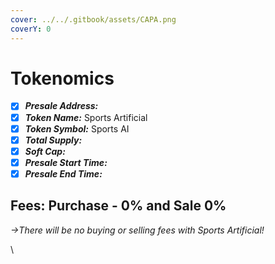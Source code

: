 ```yaml
---
cover: ../../.gitbook/assets/CAPA.png
coverY: 0
---
```


# Tokenomics

* [x] _**Presale Address:**_&#x20;
* [x] _**Token Name:**_ Sports Artificial
* [x] _**Token Symbol:**_ Sports AI
* [x] _**Total Supply:**_
* [x] _**Soft Cap:**_&#x20;
* [x] _**Presale Start Time:**_
* [x] _**Presale End Time:**_

## Fees: Purchase - 0% and Sale 0%

_->There will be no buying or selling fees with Sports Artificial!_

\
